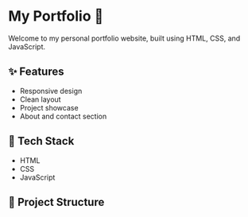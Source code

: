 # My Portfolio 🌟

Welcome to my personal portfolio website, built using HTML, CSS, and JavaScript.

## ✨ Features
- Responsive design
- Clean layout
- Project showcase
- About and contact section

## 📁 Tech Stack
- HTML
- CSS
- JavaScript

## 🚀 Project Structure
